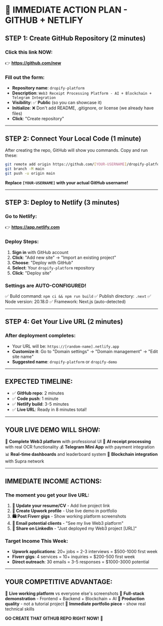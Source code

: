 # 🎯 IMMEDIATE ACTION PLAN - GITHUB + NETLIFY

## **STEP 1: Create GitHub Repository (2 minutes)**

### **Click this link NOW:**
👉 **https://github.com/new**

### **Fill out the form:**
- **Repository name**: `dropify-platform`
- **Description**: `Web3 Receipt Processing Platform - AI + Blockchain + Telegram Integration`
- **Visibility**: ✅ **Public** (so you can showcase it)
- **Initialize**: ❌ Don't add README, .gitignore, or license (we already have files)
- **Click**: "Create repository"

---

## **STEP 2: Connect Your Local Code (1 minute)**

After creating the repo, GitHub will show you commands. Copy and run these:

```bash
git remote add origin https://github.com/[YOUR-USERNAME]/dropify-platform.git
git branch -M main
git push -u origin main
```

**Replace `[YOUR-USERNAME]` with your actual GitHub username!**

---

## **STEP 3: Deploy to Netlify (3 minutes)**

### **Go to Netlify:**
👉 **https://app.netlify.com**

### **Deploy Steps:**
1. **Sign in** with GitHub account
2. **Click**: "Add new site" → "Import an existing project"
3. **Choose**: "Deploy with GitHub"
4. **Select**: Your `dropify-platform` repository
5. **Click**: "Deploy site"

### **Settings are AUTO-CONFIGURED!**
✅ Build command: `npm ci && npm run build`
✅ Publish directory: `.next`
✅ Node version: 20.18.0
✅ Framework: Next.js (auto-detected)

---

## **STEP 4: Get Your Live URL (2 minutes)**

### **After deployment completes:**
- Your URL will be: `https://[random-name].netlify.app`
- **Customize it**: Go to "Domain settings" → "Domain management" → "Edit site name"
- **Suggested name**: `dropify-platform` or `dropify-demo`

---

## **EXPECTED TIMELINE:**
- ✅ **GitHub repo**: 2 minutes
- ✅ **Code push**: 1 minute  
- ✅ **Netlify build**: 3-5 minutes
- ✅ **Live URL**: Ready in 8 minutes total!

---

## **YOUR LIVE DEMO WILL SHOW:**
🚀 **Complete Web3 platform** with professional UI
🤖 **AI receipt processing** with real OCR functionality
💰 **Telegram Mini App** with payment integration
📊 **Real-time dashboards** and leaderboard system
🔗 **Blockchain integration** with Supra network

---

## **IMMEDIATE INCOME ACTIONS:**

### **The moment you get your live URL:**

1. **📝 Update your resume/CV** - Add live project link
2. **💼 Create Upwork profile** - Use live demo in portfolio
3. **🛍️ Post Fiverr gigs** - Show working platform screenshots
4. **📧 Email potential clients** - "See my live Web3 platform"
5. **📱 Share on LinkedIn** - "Just deployed my Web3 project [URL]"

### **Target Income This Week:**
- **Upwork applications**: 20+ jobs = 2-3 interviews = $500-1000 first week
- **Fiverr gigs**: 4 services = 10+ inquiries = $200-500 first week  
- **Direct outreach**: 30 emails = 3-5 responses = $1000-3000 potential

---

## **YOUR COMPETITIVE ADVANTAGE:**
🎯 **Live working platform** vs everyone else's screenshots
🎯 **Full-stack demonstration** - Frontend + Backend + Blockchain + AI
🎯 **Production quality** - not a tutorial project
🎯 **Immediate portfolio piece** - show real technical skills

**GO CREATE THAT GITHUB REPO RIGHT NOW!** 🚀
